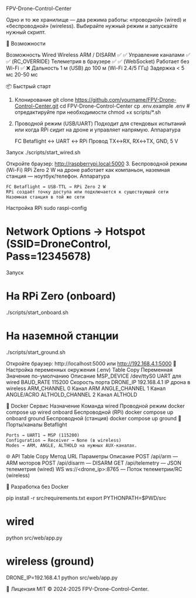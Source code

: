 FPV-Drone-Control-Center

Одно и то же хранилище — два режима работы: «проводной» (wired) и «беспроводной» (wireless).
Выбирайте нужный режим и запускайте нужный скрипт.

📌 Возможности

Возможность	Wired	Wireless
ARM / DISARM	✅	✅
Управление каналами	✅	✅ (RC_OVERRIDE)
Телеметрия в браузере	✅	✅ (WebSocket)
Работает без Wi-Fi	✅	❌
Дальность	1 м (USB)	до 100 м (Wi-Fi 2.4/5 ГГц)
Задержка	< 5 мс	20-50 мс

📦 Быстрый старт
1. Клонирование
git clone https://github.com/yourname/FPV-Drone-Control-Center.git
cd FPV-Drone-Control-Center
cp .env.example .env          # отредактируйте при необходимости
chmod +x scripts/*.sh

2. Проводной режим (USB/UART)
Подходит для стендовых испытаний или когда RPi сидит на дроне и управляет напрямую.
Аппаратура

    FC Betaflight ↔ UART ↔ RPi
    Провод TX↔RX, RX↔TX, GND, 5 V

Запуск
./scripts/start_wired.sh

Откройте браузер: http://raspberrypi.local:5000
3. Беспроводной режим (Wi-Fi)
RPi Zero 2 W на дроне работает как компаньон, наземная станция — ноутбук/телефон.
Аппаратура

    FC Betaflight ↔ USB-TTL → RPi Zero 2 W
    RPi создаёт точку доступа или подключается к существующей сети
    Наземная станция в той же сети

Настройка RPi
sudo raspi-config
# Network Options → Hotspot (SSID=DroneControl, Pass=12345678)

Запуск
# На RPi Zero (onboard)
./scripts/start_onboard.sh

# На наземной станции
./scripts/start_ground.sh

Откройте браузер: http://localhost:5000 или http://192.168.4.1:5000
🔧 Настройка переменных окружения (.env)
Table
Copy
Переменная	Значение по-умолчанию	Описание
MSP_DEVICE	/dev/ttyS0	UART для wired
BAUD_RATE	115200	Скорость порта
DRONE_IP	192.168.4.1	IP дрона в wireless
ARM_CHANNEL	0	Канал ARM
ANGLE_CHANNEL	1	Канал ANGLE/ACRO
ALTHOLD_CHANNEL	2	Канал ALTHOLD

🐳 Docker
Сервис	Назначение	Команда
wired	Проводной режим	docker compose up wired
onboard	Беспроводной (RPi)	docker compose up onboard
ground	Беспроводной (станция)	docker compose up ground
🔌 Порты/каналы Betaflight

    Ports → UART1 → MSP (115200)
    Configuration → Receiver → None (в wireless)
    Modes → ARM, ANGLE, ALTHOLD на нужных AUX-каналах.

🌐 API
Table
Copy
Метод	URL	Параметры	Описание
POST	/api/arm	—	ARM моторов
POST	/api/disarm	—	DISARM
GET	/api/telemetry	—	JSON телеметрия (wired)
WS	ws://<drone_ip>:8765	—	Поток телеметрии/RC (wireless)

🧪 Разработка без Docker

pip install -r src/requirements.txt
export PYTHONPATH=$PWD/src
# wired
python src/web/app.py
# wireless (ground)
DRONE_IP=192.168.4.1 python src/web/app.py

📄 Лицензия
MIT © 2024-2025 FPV-Drone-Control-Center.
